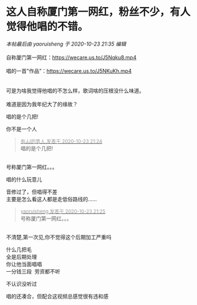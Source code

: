 # 这人自称厦门第一网红，粉丝不少，有人觉得他唱的不错。


<i class="pstatus"> 本帖最后由 yaoruisheng 于 2020-10-23 21:35 编辑 </i><br />
<br />
自称厦门第一网红：https://wecare.us.to/J5Nqku8.mp4<br />
<br />
唱的一首&quot;作品”：https://wecare.us.to/J5NKuKh.mp4<br />
<br />
<br />
可是为啥我觉得他唱的不怎么样，歌词啥的压根没什么味道。<br />
<br />
难道是因为我年纪大了的缘故？

唱的是个几把! 

你不是一个人

<div class="quote"><blockquote><font size="2"><a href="https://www.hostloc.com/forum.php?mod=redirect&amp;goto=findpost&amp;pid=9343373&amp;ptid=757779" target="_blank"><font color="#999999">有JJ的男人 发表于 2020-10-23 21:24</font></a></font><br />
唱的是个几把!</blockquote></div><br />
号称厦门第一网红。。。

唱的什么玩意儿

音修过了，但唱得不差<br />
主要是怎么看这人都是走低俗路线的……

<div class="quote"><blockquote><font size="2"><a href="https://www.hostloc.com/forum.php?mod=redirect&amp;goto=findpost&amp;pid=9343380&amp;ptid=757779" target="_blank"><font color="#999999">yaoruisheng 发表于 2020-10-23 21:25</font></a></font><br />
号称厦门第一网红。。。</blockquote></div><br />
 不清楚,第一次见,你不觉得这个后期加工严重吗<img src="static/image/smiley/default/shocked.gif" smilieid="6" border="0" alt="" />

什么几把毛<br />
全是后期处理<br />
你让他当面唱唱<br />
一分钱三段&nbsp;&nbsp;劳资都不听<img id="aimg_iSmRj" onclick="zoom(this, this.src, 0, 0, 0)" class="zoom" src="https://cdn.jsdelivr.net/gh/hishis/forum-master/public/images/patch.gif" onmouseover="img_onmouseoverfunc(this)" onload="thumbImg(this)" border="0" alt="" />

不认识没听过<img id="aimg_KsZtq" onclick="zoom(this, this.src, 0, 0, 0)" class="zoom" src="https://cdn.jsdelivr.net/gh/hishis/forum-master/public/images/patch.gif" onmouseover="img_onmouseoverfunc(this)" onload="thumbImg(this)" border="0" alt="" />

唱的还凑合，但配合这视频总感觉很有违和感
